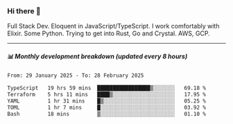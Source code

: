 ### Hi there 👋

Full Stack Dev. Eloquent in JavaScript/TypeScript. I work comfortably with Elixir. Some Python. Trying to get into Rust, Go and Crystal. AWS, GCP.

***

##### 📊 Monthly development breakdown (updated every 8 hours)

<!--START_SECTION:waka-->

```txt
From: 29 January 2025 - To: 28 February 2025

TypeScript   19 hrs 59 mins  █████████████████▒░░░░░░░   69.18 %
Terraform    5 hrs 11 mins   ████▒░░░░░░░░░░░░░░░░░░░░   17.95 %
YAML         1 hr 31 mins    █▒░░░░░░░░░░░░░░░░░░░░░░░   05.25 %
TOML         1 hr 7 mins     █░░░░░░░░░░░░░░░░░░░░░░░░   03.92 %
Bash         18 mins         ▒░░░░░░░░░░░░░░░░░░░░░░░░   01.10 %
```

<!--END_SECTION:waka-->
